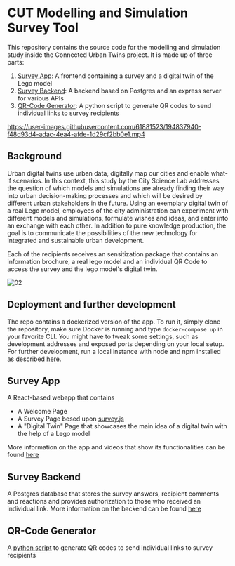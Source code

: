 # CUT Modelling and Simulation Survey Tool
This repository contains the source code for the modelling and simulation study inside the Connected Urban Twins project. It is made up of three parts:
1. [Survey App](/01-survey-app/Readme.md): A frontend containing a survey and a digital twin of the Lego model
1. [Survey Backend](/02-survey-backend/Readme.md): A backend based on Postgres and an express server for various APIs
1. [QR-Code Generator](/03-qr-code-generator/qr_code_generator.ipynb): A python script to generate QR codes to send individual links to survey recipients

https://user-images.githubusercontent.com/61881523/194837940-f48d93d4-adac-4ea4-afde-1d29cf2bb0e1.mp4

## Background
Urban digital twins use urban data, digitally map our cities and enable what-if scenarios. In this context, this study by the City Science Lab addresses the question of which models and simulations are already finding their way into urban decision-making processes and which will be desired by different urban stakeholders in the future.
Using an exemplary digital twin of a real Lego model, employees of the city administration can experiment with different models and simulations, formulate wishes and ideas, and enter into an exchange with each other. In addition to pure knowledge production, the goal is to communicate the possibilities of the new technology for integrated and sustainable urban development.

Each of the recipients receives an sensitization package that contains an information brochure, a real lego model and an individual QR Code to access the survey and the lego model's digital twin. 


![02](https://user-images.githubusercontent.com/61881523/194825093-01671a40-4e1f-4802-8afb-67e1e66eeecf.jpg)

## Deployment and further development
The repo contains a dockerized version of the app. To run it, simply clone the repository, make sure Docker is running and type `docker-compose up` in your favorite CLI. You might have to tweak some settings, such as development addresses and exposed ports depending on your local setup. For further development, run a local instance with node and npm installed as described [here](/01-survey-app/Readme.md). 



## Survey App

A React-based webapp that contains

- A Welcome Page
- A Survey Page besed upon [survey.js](https://surveyjs.io/)
- A "Digital Twin" Page that showcases the main idea of a digital twin with the help of a Lego model

More information on the app and videos that show its functionalities can be found [here](/01-survey-app/Readme.md)


## Survey Backend
A Postgres database that stores the survey answers, recipient comments and reactions and provides authorization to those who received an individual link.
More information on the backend can be found [here](/02-survey-backend/Readme.md)

## QR-Code Generator
A [python script](/03-qr-code-generator/qr_code_generator.ipynb) to generate QR codes to send individual links to survey recipients


